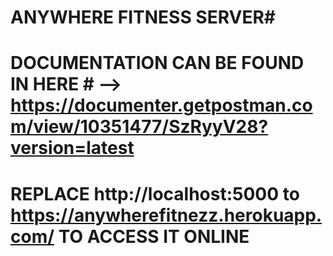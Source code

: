 # ANYWHERE FITNESS SERVER# 


# DOCUMENTATION CAN BE FOUND IN HERE # --> https://documenter.getpostman.com/view/10351477/SzRyyV28?version=latest



# REPLACE http://localhost:5000  to https://anywherefitnezz.herokuapp.com/  TO ACCESS IT ONLINE 
 


